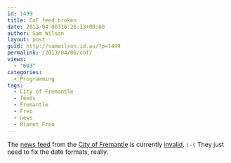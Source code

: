 ```yaml
---
id: 1499
title: CoF feed broken
date: 2013-04-08T16:26:13+00:00
author: Sam Wilson
layout: post
guid: http://samwilson.id.au/?p=1499
permalink: /2013/04/08/cof/
views:
  - "603"
categories:
  - Programming
tags:
  - City of Fremantle
  - feeds
  - Fremantle
  - Freo
  - news
  - Planet Freo
---
```

The [news feed](http://www.fremantle.wa.gov.au/feed.rss?listID=37) from the [City of Fremantle](http://www.fremantle.wa.gov.au/) is currently [invalid](http://feedvalidator.org/check.cgi?url=http%3A%2F%2Fwww.fremantle.wa.gov.au%2Ffeed.rss%3FlistID%3D37). `:-(` They just need to fix the date formats, really.